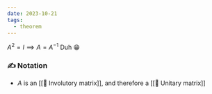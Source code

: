 ```yaml
---
date: 2023-10-21
tags:
  - theorem
---
```


$A^2 = I \implies A=A^{-1}$
Duh 😁

### ✍️ Notation
- $A$ is an [[📘 Involutory matrix]], and therefore a [[📘 Unitary matrix]]